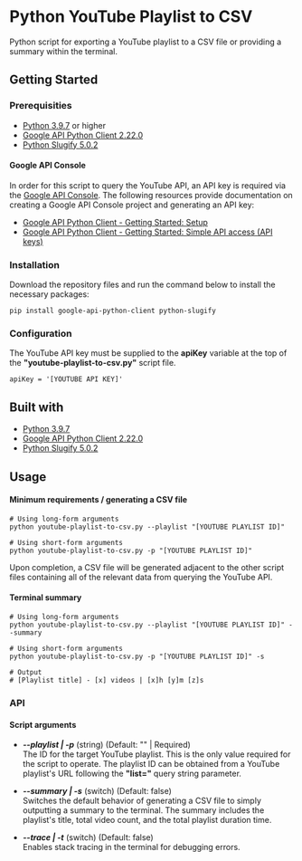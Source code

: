 # Python YouTube Playlist to CSV
Python script for exporting a YouTube playlist to a CSV file or providing a summary within the terminal.

## Getting Started
### Prerequisities
* [Python 3.9.7](https://www.python.org/downloads/release/python-397/) or higher
* [Google API Python Client 2.22.0](https://github.com/googleapis/google-api-python-client)
* [Python Slugify 5.0.2](https://github.com/un33k/python-slugify)

#### Google API Console
In order for this script to query the YouTube API, an API key is required via the [Google API Console](https://console.developers.google.com/). The following resources provide documentation on creating a Google API Console project and generating an API key:
* [Google API Python Client - Getting Started: Setup](https://github.com/googleapis/google-api-python-client/blob/main/docs/start.md#setup)
* [Google API Python Client - Getting Started: Simple API access (API keys)](https://github.com/googleapis/google-api-python-client/blob/main/docs/start.md#1-simple-api-access-api-keys)

### Installation
Download the repository files and run the command below to install the necessary packages:
```
pip install google-api-python-client python-slugify
```

### Configuration
The YouTube API key must be supplied to the **apiKey** variable at the top of the **"youtube-playlist-to-csv.py"** script file.
```
apiKey = '[YOUTUBE API KEY]'
```

## Built with
* [Python 3.9.7](https://www.python.org/downloads/release/python-397/)
* [Google API Python Client 2.22.0](https://github.com/googleapis/google-api-python-client)
* [Python Slugify 5.0.2](https://github.com/un33k/python-slugify)

## Usage
#### Minimum requirements / generating a CSV file
```
# Using long-form arguments
python youtube-playlist-to-csv.py --playlist "[YOUTUBE PLAYLIST ID]"

# Using short-form arguments
python youtube-playlist-to-csv.py -p "[YOUTUBE PLAYLIST ID]"
```
Upon completion, a CSV file will be generated adjacent to the other script files containing all of the relevant data from querying the YouTube API.

#### Terminal summary
```
# Using long-form arguments
python youtube-playlist-to-csv.py --playlist "[YOUTUBE PLAYLIST ID]" --summary

# Using short-form arguments
python youtube-playlist-to-csv.py -p "[YOUTUBE PLAYLIST ID]" -s

# Output
# [Playlist title] - [x] videos | [x]h [y]m [z]s
```

### API
#### Script arguments
* ***--playlist | -p*** (string) (Default: "" | Required)\
The ID for the target YouTube playlist. This is the only value required for the script to operate. The playlist ID can be obtained from a YouTube playlist's URL following the **"list="** query string parameter.

* ***--summary | -s*** (switch) (Default: false)\
Switches the default behavior of generating a CSV file to simply outputting a summary to the terminal. The summary includes the playlist's title, total video count, and the total playlist duration time.

* ***--trace | -t*** (switch) (Default: false)\
Enables stack tracing in the terminal for debugging errors.
